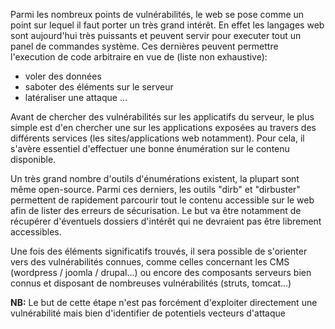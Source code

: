 ﻿Parmi les nombreux points de vulnérabilités, le web se pose comme un point sur lequel il faut porter un très grand intérêt. En effet les langages web sont aujourd'hui très puissants et peuvent servir pour executer tout un panel de commandes système. Ces dernières peuvent permettre l'execution de code arbitraire en vue de (liste non exhaustive):
* voler des données
* saboter des éléments sur le serveur
* latéraliser une attaque
...

Avant de chercher des vulnérabilités sur les applicatifs du serveur, le plus simple est d'en chercher une sur les applications exposées au travers des différents services (les sites/applications web notamment). Pour cela, il s'avère essentiel d'effectuer une bonne énumération sur le contenu disponible.

Un très grand nombre d'outils d'énumérations existent, la plupart sont même open-source. Parmi ces derniers, les outils "dirb" et "dirbuster" permettent de rapidement parcourir tout le contenu accessible sur le web afin de lister des erreurs de sécurisation. Le but va être notamment de récupérer d'éventuels dossiers d'intérêt qui ne devraient pas être librement accessibles.

Une fois des éléments significatifs trouvés, il sera possible de s'orienter vers des vulnérabilités connues, comme celles concernant les CMS (wordpress / joomla / drupal...) ou encore des composants serveurs bien connus et disposant de nombreuses vulnérabilités (struts, tomcat...)  

**NB:** Le but de cette étape n'est pas forcément d'exploiter directement une vulnérabilité mais bien d'identifier de potentiels vecteurs d'attaque
